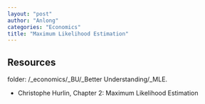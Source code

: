 ```yaml
---
layout: "post"
author: "Anlong"
categories: "Economics"
title: "Maximum Likelihood Estimation"
---
```

## Resources
folder: /\_economics/\_BU/\_Better Understanding/\_MLE.
- Christophe Hurlin, Chapter 2: Maximum Likelihood Estimation
